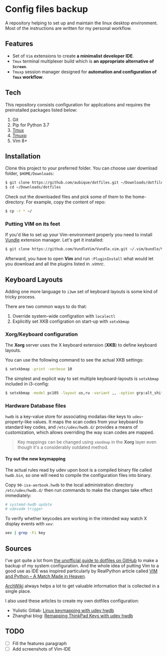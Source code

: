 # Config files backup

A repository helping to set up and maintain the linux desktop environment. Most of the instructions are written for my personal workflow.

## Features

- Set of `Vim` extensions to create **a minimalist developer IDE**.
- `Tmux` terminal multiplexer build which is **an appropriate alternative of `Screen`**.
- `Tmuxp` session manager designed for **automation and configuration of `Tmux` workflow**.

## Tech

This repository consists configuration for applications and requires the preinstalled packages listed below:

 1. Git
 2. Pip for Python 3.7
 3. [Tmux](https://github.com/tmux/tmux/wiki)
 4. [Tmuxp](https://tmuxp.git-pull.com/en/latest/)
 5. Vim 8+

## Installation

Clone this project to your preferred folder. You can choose user download folder, `$HOME/Downloads`:
```bash
$ git clone https://github.com/aubique/dotfiles.git ~/Downloads/dotfiles/
$ cd ~/Downloads/dotfiles
```

Check out the downloaded files and pick some of them to the home-directory. For example, copy the content of repo:
```bash
$ cp -r * ~/
```

### Putting VIM on its feet

If you'd like to set up your Vim-environment properly you need to install [Vundle](https://github.com/VundleVim/Vundle.vim) extension manager. Let's get it installed:
```bash
$ git clone https://github.com/VundleVim/Vundle.vim.git ~/.vim/bundle/Vundle.vim
```

Afterward, you have to open **Vim** and run `:PluginInstall` what would let you download and  all the plugins listed in *.vimrc*.

## Keyboard Layouts

Adding one more language to `i3wm` set of keyboard layouts is some kind of tricky process.

There are two common ways to do that:

 1. Override system-wide configration with `localectl`
 2. Explicitly set XKB configration on start-up with `setxkbmap`

### Xorg/Keyboard configuration

The **Xorg** server uses the X keyboard extension (**XKB**) to define keyboard layouts.

You can use the following command to see the actual XKB settings:
```bash
$ setxkbmap -print -verbose 10
```

The simplest and explicit way to set multiple keyboard-layouts is `setxkbmap` included in i3-config:
```bash
$ setxkbmap -model pc105 -layout us,ru -variant ,, -option grp:alt_shift_toggle
```

### Hardware Database files

`hwdb` is a key-value store for associating modalias-like keys to `udev`-property-like values. It maps the scan codes from your keyboard to standard key codes, and `/etc/udev/hwdb.d/` provides a means of customization, which allows overriding the way scan codes are mapped.

> Key mappings can be changed using `xmodmap` in the **Xorg** layer even though it's a considerably outdated method.

#### Try out the new keymapping

The actual rules read by udev upon boot is a compiled binary file called `hwdb.bin`, so one will need to compile the configuration files into binary.

Copy `90-isa-aerbook.hwdb` to the local administration directory `/etc/udev/hwdb.d/` then run commands to make the changes take effect immediately:
```bash
# systemd-hwdb update
# udevadm trigger
```

To verify whether keycodes are working in the intended way watch X display events with `xev`:
```bash
xev | grep -Fi key
```

## Sources

I've got quite a lot from [the unofficial guide to dotfiles on GitHub](https://dotfiles.github.io/) to make a backup of my system configuration. And the whole idea of putting Vim to a good use as IDE was inspired particularly by RealPython article called [VIM and Python – A Match Made in Heaven](https://realpython.com/vim-and-python-a-match-made-in-heaven/).

[ArchWiki](https://wiki.archlinux.org/) always helps a lot to get valuable information that is collected in a single place.

I also used these articles to create my own dotfiles configuration:
- Yulistic Gitlab: [Linux keymapping with udev hwdb](https://yulistic.gitlab.io/2017/12/linux-keymapping-with-udev-hwdb/)
- Zhanghai blog: [Remapping ThinkPad Keys with udev hwdb](https://blog.zhanghai.me/remapping-keys-with-udev-hwdb)

## TODO

- [ ] Fill the features paragraph
- [ ] Add screenshots of Vim-IDE
